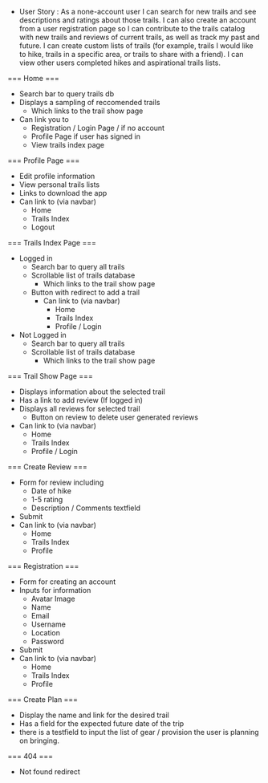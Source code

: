 *  User Story :
As a none-account user I can search for new trails and see descriptions and ratings about those trails. I can also create an account from a user registration page so I can contribute to the trails catalog with new trails and reviews of current trails, as well as track my past and future. I can create custom lists of trails (for example, trails I would like to hike, trails in a specific area, or trails to share with a friend). I can view other users completed hikes and aspirational trails lists. 

=== Home ===
- Search bar to query trails db 
- Displays a sampling of reccomended trails
    - Which links to the trail show page
- Can link you to 
    - Registration / Login Page / if no account
    - Profile Page if user has signed in
    - View trails index page


=== Profile Page ===
- Edit profile information 
- View personal trails lists 
- Links to download the app
- Can link to (via navbar)
    - Home
    - Trails Index
    - Logout 


=== Trails Index Page === 
- Logged in 
    - Search bar to query all trails
    - Scrollable list of trails database
        - Which links to the trail show page
    - Button with redirect to add a trail 
        - Can link to (via navbar)
            - Home
            - Trails Index
            - Profile / Login
- Not Logged in
    - Search bar to query all trails
    - Scrollable list of trails database
        - Which links to the trail show page


=== Trail Show Page ===
- Displays information about the selected trail
- Has a link to add review (If logged in)
- Displays all reviews for selected trail
    - Button on review to delete user generated reviews
- Can link to (via navbar)
    - Home
    - Trails Index
    - Profile / Login


=== Create Review ===
- Form for review including
    - Date of hike
    - 1-5 rating
    - Description / Comments textfield
- Submit
- Can link to (via navbar)
    - Home
    - Trails Index
    - Profile 


=== Registration ===
- Form for creating an account
- Inputs for information
    - Avatar Image
    - Name
    - Email
    - Username
    - Location
    - Password
- Submit
- Can link to (via navbar)
    - Home
    - Trails Index
    - Profile 

=== Create Plan ===
- Display the name and link for the desired trail
- Has a field for the expected future date of the trip
- there is a testfield to input the list of gear / provision the user is planning on bringing. 


=== 404 ===
- Not found redirect 